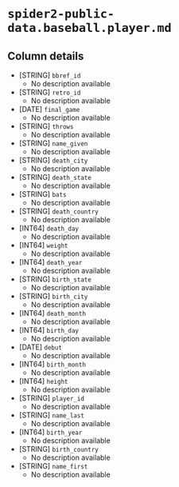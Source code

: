 # `spider2-public-data.baseball.player.md`

## Column details

* [STRING]    `bbref_id`
  - No description available
* [STRING]    `retro_id`
  - No description available
* [DATE]    `final_game`
  - No description available
* [STRING]    `throws`
  - No description available
* [STRING]    `name_given`
  - No description available
* [STRING]    `death_city`
  - No description available
* [STRING]    `death_state`
  - No description available
* [STRING]    `bats`
  - No description available
* [STRING]    `death_country`
  - No description available
* [INT64]    `death_day`
  - No description available
* [INT64]    `weight`
  - No description available
* [INT64]    `death_year`
  - No description available
* [STRING]    `birth_state`
  - No description available
* [STRING]    `birth_city`
  - No description available
* [INT64]    `death_month`
  - No description available
* [INT64]    `birth_day`
  - No description available
* [DATE]    `debut`
  - No description available
* [INT64]    `birth_month`
  - No description available
* [INT64]    `height`
  - No description available
* [STRING]    `player_id`
  - No description available
* [STRING]    `name_last`
  - No description available
* [INT64]    `birth_year`
  - No description available
* [STRING]    `birth_country`
  - No description available
* [STRING]    `name_first`
  - No description available


